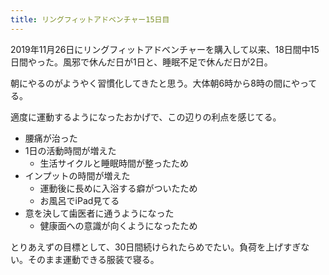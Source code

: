 ```yaml
---
title: リングフィットアドベンチャー15日目
---
```


2019年11月26日にリングフィットアドベンチャーを購入して以来、18日間中15日間やった。風邪で休んだ日が1日と、睡眠不足で休んだ日が2日。

朝にやるのがようやく習慣化してきたと思う。大体朝6時から8時の間にやってる。

適度に運動するようになったおかげで、この辺りの利点を感じてる。

- 腰痛が治った
- 1日の活動時間が増えた
    - 生活サイクルと睡眠時間が整ったため
- インプットの時間が増えた
    - 運動後に長めに入浴する癖がついたため
    - お風呂でiPad見てる
- 意を決して歯医者に通うようになった
    - 健康面への意識が向くようになったため

とりあえずの目標として、30日間続けられたらめでたい。負荷を上げすぎない。そのまま運動できる服装で寝る。
